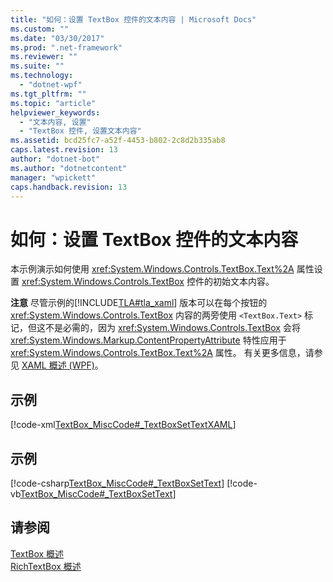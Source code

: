 ```yaml
---
title: "如何：设置 TextBox 控件的文本内容 | Microsoft Docs"
ms.custom: ""
ms.date: "03/30/2017"
ms.prod: ".net-framework"
ms.reviewer: ""
ms.suite: ""
ms.technology: 
  - "dotnet-wpf"
ms.tgt_pltfrm: ""
ms.topic: "article"
helpviewer_keywords: 
  - "文本内容, 设置"
  - "TextBox 控件, 设置文本内容"
ms.assetid: bcd25fc7-a52f-4453-b802-2c8d2b335ab8
caps.latest.revision: 13
author: "dotnet-bot"
ms.author: "dotnetcontent"
manager: "wpickett"
caps.handback.revision: 13
---
```

# 如何：设置 TextBox 控件的文本内容
本示例演示如何使用 <xref:System.Windows.Controls.TextBox.Text%2A> 属性设置 <xref:System.Windows.Controls.TextBox> 控件的初始文本内容。  
  
 **注意** 尽管示例的[!INCLUDE[TLA#tla_xaml](../../../../includes/tlasharptla-xaml-md.md)] 版本可以在每个按钮的 <xref:System.Windows.Controls.TextBox> 内容的两旁使用 `<TextBox.Text>` 标记，但这不是必需的，因为 <xref:System.Windows.Controls.TextBox> 会将 <xref:System.Windows.Markup.ContentPropertyAttribute> 特性应用于 <xref:System.Windows.Controls.TextBox.Text%2A> 属性。  有关更多信息，请参见 [XAML 概述 \(WPF\)](../../../../docs/framework/wpf/advanced/xaml-overview-wpf.md)。  
  
## 示例  
 [!code-xml[TextBox_MiscCode#_TextBoxSetTextXAML](../../../../samples/snippets/csharp/VS_Snippets_Wpf/TextBox_MiscCode/CSharp/Window1.xaml#_textboxsettextxaml)]  
  
## 示例  
 [!code-csharp[TextBox_MiscCode#_TextBoxSetText](../../../../samples/snippets/csharp/VS_Snippets_Wpf/TextBox_MiscCode/CSharp/Window1.xaml.cs#_textboxsettext)]
 [!code-vb[TextBox_MiscCode#_TextBoxSetText](../../../../samples/snippets/visualbasic/VS_Snippets_Wpf/TextBox_MiscCode/VisualBasic/Window1.xaml.vb#_textboxsettext)]  
  
## 请参阅  
 [TextBox 概述](../../../../docs/framework/wpf/controls/textbox-overview.md)   
 [RichTextBox 概述](../../../../docs/framework/wpf/controls/richtextbox-overview.md)